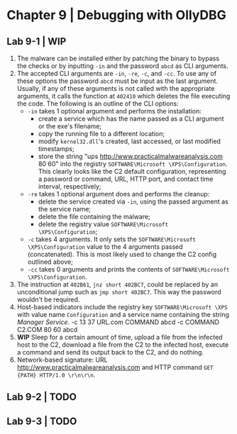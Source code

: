 # Chapter 9 | Debugging with OllyDBG
## Lab 9-1 | WIP
1. The malware can be installed either by patching the binary to bypass the checks or by inputting `-in` and the password `abcd` as CLI arguments.
2. The accepted CLI arguments are `-in`, `-re`, `-c`, and `-cc`. To use any of these options the password `abcd` must be input as the last argument. Usually, if any of these arguments is not called with the appropriate arguments, it calls the function at `402410` which deletes the file executing the code. The following is an outline of the CLI options:
    - `-in` takes 1 optional argument and performs the installation:
		- create a service which has the name passed as a CLI argument or the exe's filename;
		- copy the running file to a different location;
		- modify `kernel32.dll`'s created, last accessed, or last modified timestamps;
		- store the string "ups http://www.practicalmalwareanalysis.com 80 60" into the registry `SOFTWARE\Microsoft \XPS\Configuration`. This clearly looks like the C2 default configuration, representing a password or command, URL, HTTP port, and contact time interval, respectively;
    - `-re` takes 1 optional argument does and performs the cleanup:
		- delete the service created via `-in`, using the passed argument as the service name;
		- delete the file containing the malware;
		- delete the registry value `SOFTWARE\Microsoft \XPS\Configuration`;
	- `-c` takes 4 arguments. It only sets the `SOFTWARE\Microsoft \XPS\Configuration` value to the 4 arguments passed (concatenated). This is most likely used to change the C2 config outlined above;
	- `-cc` takes 0 arguments and prints the contents of `SOFTWARE\Microsoft \XPS\Configuration`.
3. The instruction at `402B61`, `jnz short 402BC7`, could be replaced by an unconditional jump such as `jmp short 402BC7`. This way the password wouldn't be required.
4. Host-based indicators include the registry key `SOFTWARE\Microsoft \XPS` with value name `Configuration` and a service name containing the string *Manager Service*. -c 13 37 URL.com COMMAND abcd -c COMMAND C2.COM 80 60 abcd
5. **WIP** Sleep for a certain amount of time, upload a file from the infected host to the C2, download a file from the C2 to the infected host, execute a command and send its output back to the C2, and do nothing.
6. Network-based signature: URL http://www.practicalmalwareanalysis.com and HTTP command `GET {PATH} HTTP/1.0 \r\n\r\n`.

## Lab 9-2 | TODO


## Lab 9-3 | TODO
